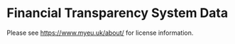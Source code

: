 # Financial Transparency System Data

Please see https://www.myeu.uk/about/ for license information.
